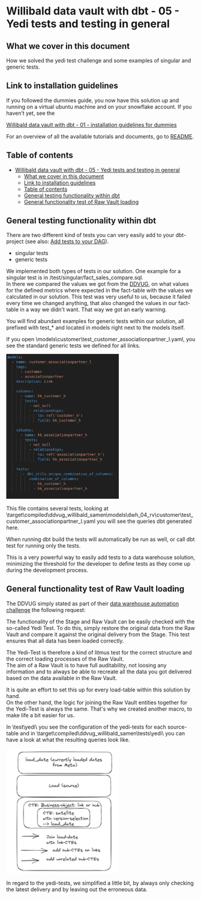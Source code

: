 # Willibald data vault with dbt - 05 - Yedi tests and testing in general

## What we cover in this document
How we solved the yedi test challenge and some examples of singular and generic tests.

## Link to installation guidelines
If you followed the dummies guide, you now have this solution up and running on a virtual ubuntu machine and on your snowflake account. 
If you haven’t yet, see the   

[Willibald data vault with dbt - 01 - installation guidelines for dummies](Willibald_data_vault_with_dbt-01-installation_guidelines_for_dummies.md)

For an overview of all the available tutorials and documents, go to [README](../readme.md).

## Table of contents
- [Willibald data vault with dbt - 05 - Yedi tests and testing in general](#willibald-data-vault-with-dbt---05---yedi-tests-and-testing-in-general)
  - [What we cover in this document](#what-we-cover-in-this-document)
  - [Link to installation guidelines](#link-to-installation-guidelines)
  - [Table of contents](#table-of-contents)
  - [General testing functionality within dbt](#general-testing-functionality-within-dbt)
  - [General functionality test of Raw Vault loading](#general-functionality-test-of-raw-vault-loading)


## General testing functionality within dbt

There are two different kind of tests you can very easily add to your dbt-project (see also: [Add tests to your DAG](https://docs.getdbt.com/docs/build/tests)).
- singular tests
- generic tests

We implemented both types of tests in our solution.
One example for a singular test is in /test/singular/fact_sales_compare.sql.  
In there we compared the values we got from the [DDVUG](https://datavaultusergroup.de/), on what values for the defined metrics where expected in the fact-table with the values we calculated in our solution. This test was very useful to us, because it failed every time we changed anything, that also changed the values in our fact-table in a way we didn't want. That way we got an early warning.

You will find abundant examples for generic tests within our solution, all prefixed with test_* and located in models right next to the models itself.

If you open \models\customer\test_customer_associationpartner_l.yaml, you see the standard generic tests we defined for all links.

<img src="images/model_test_customer_associationpartner.png" alt="model_test_customer_associationpartner" width="300">

This file contains several tests, looking at \target\compiled\ddvug_willibald_samen\models\dwh_04_rv\customer\test_customer_associationpartner_l.yaml
you will see the queries dbt generated here.

When running dbt build the tests will automatically be run as well, or call dbt test for running only the tests.

This is a very powerful way to easily add tests to a data warehouse solution, minimizing the threshold for the developer to define tests as they come up during the development process.


## General functionality test of Raw Vault loading

The DDVUG simply stated as part of their [data warehouse automation challenge](https://dwa-compare.info/en/start-2/) the following request:

The functionality of the Stage and Raw Vault can be easily checked with the so-called Yedi Test. To do this, simply restore the original data from the Raw Vault and compare it against the original delivery from the Stage. This test ensures that all data has been loaded correctly.

The Yedi-Test is therefore a kind of litmus test for the correct structure and the correct loading processes of the Raw Vault.  
The aim of a Raw Vault is to have full auditability, not loosing any information and to always be able to recreate all the data you got delivered based on the data available in the Raw Vault.

It is quite an effort to set this up for every load-table within this solution by hand.  
On the other hand, the logic for joining the Raw Vault entities together for the Yedi-Test is always the same.
That's why we created another macro, to make life a bit easier for us.

In \test\yedi\ you see the configuration of the yedi-tests for each source-table 
and in \target\compiled\ddvug_willibald_samen\tests\yedi\ you can have a look at what the resulting queries look like.

<img src="images/yedi_test.png" alt="yedi_test" width="300">

In regard to the yedi-tests, we simplified a little bit, by always only checking the latest delivery and by leaving out the erroneous data.

